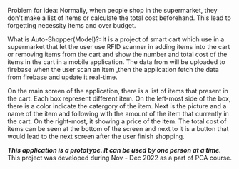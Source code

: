 Problem for idea: Normally, when people shop in the supermarket, they don't make a list of items or calculate the total cost beforehand. This lead to forgetting necessity items and over budget.

What is Auto-Shopper(Model)?: It is a project of smart cart which use in a supermarket that let the user use RFID scanner in adding items into the cart or removing items from the cart and show the number and total cost of the items in the cart in a mobile application. 
The data from will be uploaded to firebase when the user scan an item ,then the application fetch the data from firebase and update it real-time.

On the main screen of the application, there is a list of items that present in the cart. Each box represent different item. On the left-most side of the box, there is a color indicate the catergory of the item. Next is the picture and a name of the item and following with the amount of the item that currently in the cart. On the right-most, it showing a price of the item. The total cost of items can be seen at the bottom of the screen and next to it is a button that would lead to the next screen after the user finish shopping.

***This application is a prototype. It can be used by one person at a time.***
 This project was developed during Nov - Dec 2022 as a part of PCA course.
